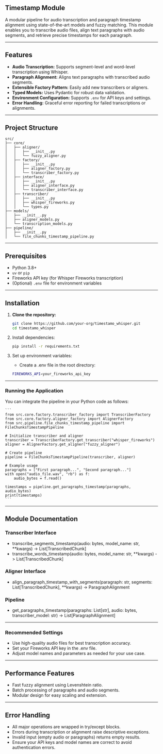 ## Timestamp Module

A modular pipeline for audio transcription and paragraph timestamp alignment using state-of-the-art models and fuzzy matching. This module enables you to transcribe audio files, align text paragraphs with audio segments, and retrieve precise timestamps for each paragraph.

---

## Features

- **Audio Transcription:** Supports segment-level and word-level transcription using Whisper.
- **Paragraph Alignment:** Aligns text paragraphs with transcribed audio segments.
- **Extensible Factory Pattern:** Easily add new transcribers or aligners.
- **Typed Models:** Uses Pydantic for robust data validation.
- **Environment Configuration:** Supports `.env` for API keys and settings.
- **Error Handling:** Graceful error reporting for failed transcriptions or alignments.

---

## Project Structure
``` 
src/
├── core/
│   ├── aligner/
│   │   ├── __init__.py
│   │   └── fuzzy_aligner.py
│   ├── factory/
│   │   ├── __init__.py
│   │   ├── aligner_factory.py
│   │   └── transcriber_factory.py
│   ├── interface/
│   │   ├── __init__.py
│   │   ├── aligner_interface.py
│   │   └── transcriber_interface.py
│   ├── transcriber/
│   │   ├── __init__.py
│   │   ├── whisper_fireworks.py
│   │   └── types.py
├── models/
│   ├── __init__.py
│   ├── aligner_models.py
│   └── transcription_models.py
├── pipeline/
│   ├── __init__.py
│   └── file_chunks_timestamp_pipeline.py
```
----

## Prerequisites
- Python 3.8+
- `uv` or `pip`
- Fireworks API key (for Whisper Fireworks transcription)
- (Optional) `.env` file for environment variables

---

## Installation

1. **Clone the repository:**
   ```bash
   git clone https://github.com/your-org/timestamo_whisper.git
   cd timestamo_whisper
    ```

2. Install dependencies:

    ```bash
   pip install -r requirements.txt
    ```

3. Set up environment variables:
    - Create a .env file in the root directory:

    ```bash
    FIREWORKS_API=your_fireworks_api_key
    ```

----
### Running the Application

You can integrate the pipeline in your Python code as follows:

    ```
    from src.core.factory.transcriber_factory import TranscriberFactory
    from src.core.factory.aligner_factory import AlignerFactory
    from src.pipeline.file_chunks_timestamp_pipeline import FileChunksTimestampPipeline

    # Initialize transcriber and aligner
    transcriber = TranscriberFactory.get_transcriber("whisper_fireworks")
    aligner = AlignerFactory.get_aligner("fuzzy_aligner")

    # Create pipeline
    pipeline = FileChunksTimestampPipeline(transcriber, aligner)

    # Example usage
    paragraphs = ["First paragraph...", "Second paragraph..."]
    with open("audio_file.wav", "rb") as f:
        audio_bytes = f.read()

    timestamps = pipeline.get_paragraphs_timestamp(paragraphs, audio_bytes)
    print(timestamps)
    ```

-----
## Module Documentation

### Transcriber Interface

- transcribe_segments_timestamp(audio: bytes, model_name: str, **kwargs) -> List[TranscribedChunk]
- transcribe_words_timestamp(audio: bytes, model_name: str, **kwargs) -> List[TranscribedChunk]


### Aligner Interface

- align_paragraph_timestamp_with_segments(paragraph: str, segments: List[TranscribedChunk], **kwargs) -> ParagraphAlignment

### Pipeline
- get_paragraphs_timestamp(paragraphs: List[str], audio: bytes, transcriber_model: str) -> List[ParagraphAlignment]

----
### Recommended Settings

- Use high-quality audio files for best transcription accuracy.
- Set your Fireworks API key in the .env file.
- Adjust model names and parameters as needed for your use case.

----
## Performance Features

- Fast fuzzy alignment using Levenshtein ratio.
- Batch processing of paragraphs and audio segments.
- Modular design for easy scaling and extension.

----
## Error Handling
- All major operations are wrapped in try/except blocks.
- Errors during transcription or alignment raise descriptive exceptions.
- Invalid input (empty audio or paragraphs) returns empty results.
- Ensure your API keys and model names are correct to avoid authentication errors.
